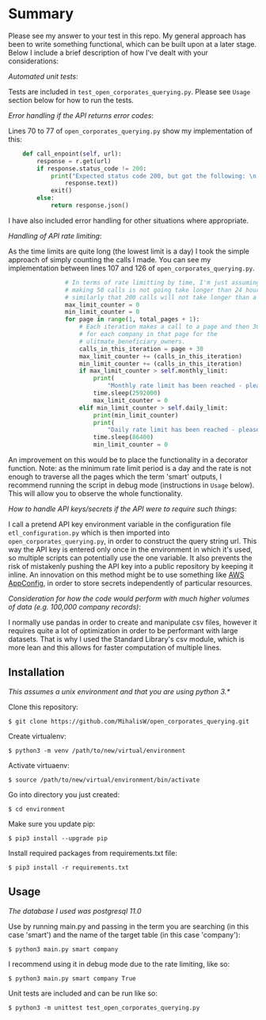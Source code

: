 # Summary

Please see my answer to your test in this repo. My general approach has been to write something functional, which can be built upon at a later stage. Below I include a brief description of how I've dealt with your considerations:

_Automated unit tests_:

Tests are included in `test_open_corporates_querying.py`. Please see `Usage` section below for how to run the tests.

_Error handling if the API returns error codes_:

Lines 70 to 77 of `open_corporates_querying.py` show my implementation of this:
```python
    def call_enpoint(self, url):
        response = r.get(url)
        if response.status_code != 200:
            print("Expected status code 200, but got the following: \n {}".format(
                response.text))
            exit()
        else:
            return response.json()
```
I have also included error handling for other situations where appropriate.

_Handling of API rate limiting_:

As the time limits are quite long (the lowest limit is a day) I took the simple approach of simply counting the calls I made. You can see my implementation between lines 107 and 126 of `open_corporates_querying.py`.
```python
                # In terms of rate limitting by time, I'm just assuming that
                # making 50 calls is not going take longer than 24 hours and
                # similarly that 200 calls will not take longer than a month.
                max_limit_counter = 0
                min_limit_counter = 0
                for page in range(1, total_pages + 1):
                    # Each iteration makes a call to a page and then 30 calls
                    # for each company in that page for the
                    # ulitmate_beneficiary_owners.
                    calls_in_this_iteration = page + 30
                    max_limit_counter += (calls_in_this_iteration)
                    min_limit_counter += (calls_in_this_iteration)
                    if max_limit_counter > self.monthly_limit:
                        print(
                            "Monthly rate limit has been reached - please wait for 30 days.")
                        time.sleep(2592000)
                        max_limit_counter = 0
                    elif min_limit_counter > self.daily_limit:
                        print(min_limit_counter)
                        print(
                            "Daily rate limit has been reached - please wait for 24 hours.")
                        time.sleep(86400)
                        min_limit_counter = 0
```
An improvement on this would be to place the functionality in a decorator function.
Note: as the minimum rate limit period is a day and the rate is not enough to traverse all the pages which the term 'smart' outputs, I recommend running the script in debug mode (instructions in `Usage` below). This will allow you to observe the whole functionality.

_How to handle API keys/secrets if the API were to require such things_:

I call a pretend API key environment variable in the configuration file `etl_configuration.py` 
which is then imported into `open_corporates_querying.py`, in order to construct the query string url.
This way the API key is entered only once in the environment in which it's used, so multiple scripts can
potentially use the one variable. It also prevents the risk of mistakenly pushing the API key into a public 
repository by keeping it inline.
An innovation on this method might be to use something like [AWS AppConfig](https://aws.amazon.com/systems-manager/features/), in order to store secrets independently of particular resources. 

_Consideration for how the code would perform with much higher volumes of data (e.g. 100,000 company records)_:

I normally use pandas in order to create and manipulate csv files, however it requires quite a lot of optimization
in order to be performant with large datasets. That is why I used the Standard Library's csv module, which is more 
lean and this allows for faster computation of multiple lines.


## Installation

_This assumes a unix environment and that you are using python 3.*_

Clone this repository:
```shell
$ git clone https://github.com/MihalisW/open_corporates_querying.git
```

Create virtualenv:
```shell
$ python3 -m venv /path/to/new/virtual/environment
```

Activate virtuaenv:
```shell
$ source /path/to/new/virtual/environment/bin/activate
``` 

Go into directory you just created:
```shell
$ cd environment
``` 

Make sure you update pip:
```shell
$ pip3 install --upgrade pip
```

Install required packages from requirements.txt file:
```shell
$ pip3 install -r requirements.txt
```

## Usage

_The database I used was postgresql 11.0_

Use by running main.py and passing in the term you are searching (in this case 'smart') and the name of the target table (in this case 'company'):
```shell
$ python3 main.py smart company
```
I recommend using it in debug mode due to the rate limiting, like so:
```shell
$ python3 main.py smart company True
```
Unit tests are included and can be run like so:
```shell
$ python3 -m unittest test_open_corporates_querying.py
```